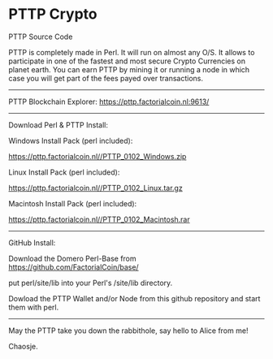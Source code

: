 # PTTP Crypto

PTTP Source Code

PTTP is completely made in Perl. It will run on almost any O/S.
It allows to participate in one of the fastest and most secure Crypto Currencies on planet earth.
You can earn PTTP by mining it or running a node in which case you will get part of the fees payed over transactions.

<hr>

PTTP Blockchain Explorer: https://pttp.factorialcoin.nl:9613/

<hr>

Download Perl & PTTP Install:


Windows Install Pack (perl included):

  https://pttp.factorialcoin.nl//PTTP_0102_Windows.zip

Linux Install Pack (perl included):

  https://pttp.factorialcoin.nl//PTTP_0102_Linux.tar.gz

Macintosh Install Pack (perl included):

  https://pttp.factorialcoin.nl//PTTP_0102_Macintosh.rar

<hr>

GitHub Install:

Download the Domero Perl-Base from https://github.com/FactorialCoin/base/

put perl/site/lib into your Perl's /site/lib directory.

Dowload the PTTP Wallet and/or Node from this github repository and start them with perl. 

<hr>

May the PTTP take you down the rabbithole, say hello to Alice from me!

Chaosje.
